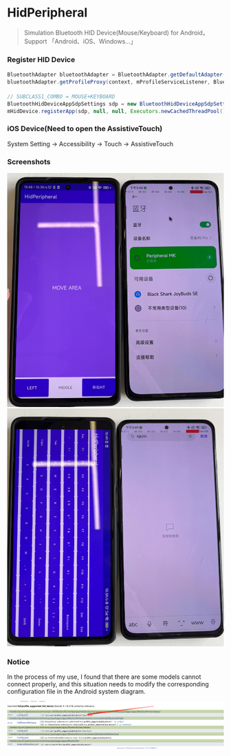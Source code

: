 # HidPeripheral
> Simulation Bluetooth HID Device(Mouse/Keyboard) for Android，Support 「Android、iOS、Windows...」 

### Register HID Device

```java
BluetoothAdapter bluetoothAdapter = BluetoothAdapter.getDefaultAdapter();
bluetoothAdapter.getProfileProxy(context, mProfileServiceListener, BluetoothProfile.HID_DEVICE);

// SUBCLASS1_COMBO = MOUSE+KEYBOARD
BluetoothHidDeviceAppSdpSettings sdp = new BluetoothHidDeviceAppSdpSettings(HidConsts.NAME, HidConsts.DESCRIPTION, HidConsts.PROVIDER, BluetoothHidDevice.SUBCLASS1_COMBO, HidConsts.Descriptor);
mHidDevice.registerApp(sdp, null, null, Executors.newCachedThreadPool(), mCallback);
```

### iOS Device(Need to open the AssistiveTouch)
System Setting -> Accessibility -> Touch -> AssistiveTouch

### Screenshots
![Mouse](screentshots/Mouse.png)
![Keyboard](screentshots/Keyboard.png)

### Notice
In the process of my use, I found that there are some models cannot connect properly, and this situation needs to modify the corresponding configuration file in the Android system diagram.

![Mouse](screentshots/Notice.png)

